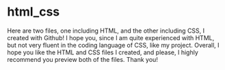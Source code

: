 # html_css

Here are two files, one including HTML, and the other including CSS, I created with Github! I hope you, since I am quite experienced with HTML, but not very fluent in the coding language of CSS, like my project. Overall, I hope you like the HTML and CSS files I created, and please, I highly recommend you preview both of the files. Thank you!

